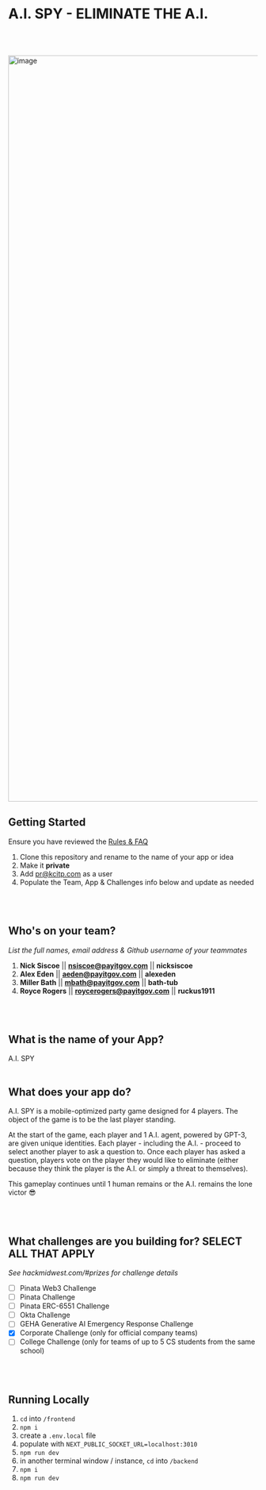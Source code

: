 # A.I. SPY - ELIMINATE THE A.I.
<br /><br />

<img width="1504" alt="image" src="https://github.com/nicksiscoe/AISPY/assets/31223408/1620e804-1ef7-4b6c-a957-53103dbfc146">

## Getting Started
Ensure you have reviewed the [Rules & FAQ](https://hackmidwest.com/#faq)
1. Clone this repository and rename to the name of your app or idea
2. Make it **private**
3. Add pr@kcitp.com as a user
4. Populate the Team, App & Challenges info below and update as needed

<br /><br />

## Who's on your team?
*List the full names,  email address & Github username of your teammates*

1.   **Nick Siscoe**  || **nsiscoe@payitgov.com** || **nicksiscoe**
2.   **Alex Eden**  || **aeden@payitgov.com** || **alexeden**
3.   **Miller Bath**  || **mbath@payitgov.com** || **bath-tub**
4.   **Royce Rogers**  || **roycerogers@payitgov.com** || **ruckus1911**

<br /><br />


## What is the name of your App?
A.I. SPY
<br /><br />
## What does your app do?
A.I. SPY is a mobile-optimized party game designed for 4 players. The object of the game is to be the last player standing.

At the start of the game, each player and 1 A.I. agent, powered by GPT-3, are given unique identities. Each player - including the A.I. - proceed to select another player to ask a question to. Once each player has asked a question, players vote on the player they would like to eliminate (either because they think the player is the A.I. or simply a threat to themselves).

This gameplay continues until 1 human remains or the A.I. remains the lone victor 😎

<br /><br />


## What challenges are you building for? SELECT ALL THAT APPLY
*See hackmidwest.com/#prizes for challenge details*
- [ ]  Pinata Web3 Challenge
- [ ]  Pinata Challenge
- [ ]  Pinata ERC-6551 Challenge
- [ ]  Okta Challenge
- [ ]  GEHA Generative AI Emergency Response Challenge
- [X]  Corporate Challenge (only for official company teams)
- [ ]  College Challenge (only for teams of up to 5 CS students from the same school)

<br /><br />

## Running Locally

1. `cd` into `/frontend`
2. `npm i`
3. create a `.env.local` file
4. populate with `NEXT_PUBLIC_SOCKET_URL=localhost:3010`
5. `npm run dev`
6. in another terminal window / instance, `cd` into `/backend`
7. `npm i`
8. `npm run dev`



